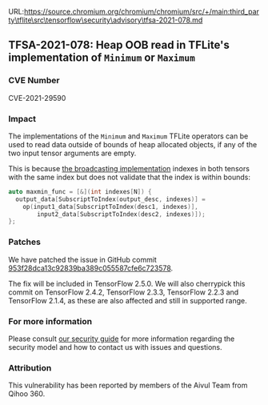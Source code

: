 URL:https://source.chromium.org/chromium/chromium/src/+/main:third_party\tflite\src\tensorflow\security\advisory\tfsa-2021-078.md
## TFSA-2021-078: Heap OOB read in TFLite's implementation of `Minimum` or `Maximum`

### CVE Number
CVE-2021-29590

### Impact
The implementations of the `Minimum` and `Maximum` TFLite operators can be used
to read data outside of bounds of heap allocated objects, if any of the two
input tensor arguments are empty.

This is because [the broadcasting
implementation](https://github.com/tensorflow/tensorflow/blob/0d45ea1ca641b21b73bcf9c00e0179cda284e7e7/tensorflow/lite/kernels/internal/reference/maximum_minimum.h#L52-L56)
indexes in both tensors with the same index but does not validate that the index
is within bounds:

```cc
auto maxmin_func = [&](int indexes[N]) {
  output_data[SubscriptToIndex(output_desc, indexes)] =
    op(input1_data[SubscriptToIndex(desc1, indexes)],
        input2_data[SubscriptToIndex(desc2, indexes)]);
};
```

### Patches
We have patched the issue in GitHub commit
[953f28dca13c92839ba389c055587cfe6c723578](https://github.com/tensorflow/tensorflow/commit/953f28dca13c92839ba389c055587cfe6c723578).

The fix will be included in TensorFlow 2.5.0. We will also cherrypick this
commit on TensorFlow 2.4.2, TensorFlow 2.3.3, TensorFlow 2.2.3 and TensorFlow
2.1.4, as these are also affected and still in supported range.

### For more information
Please consult [our security
guide](https://github.com/tensorflow/tensorflow/blob/master/SECURITY.md) for
more information regarding the security model and how to contact us with issues
and questions.

### Attribution
This vulnerability has been reported by members of the Aivul Team from Qihoo
360.
